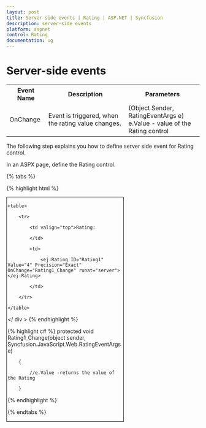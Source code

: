 ```yaml
---
layout: post
title: Server side events | Rating | ASP.NET | Syncfusion
description: server-side events
platform: aspnet
control: Rating
documentation: ug
---
```


# Server-side events


<table>
<tr>
<th>
Event Name</th><th>
Description</th><th>
Parameters</th></tr>
<tr>
<td>
OnChange</td><td>
Event is triggered, when the rating value changes.</td><td>
(Object Sender, RatingEventArgs e)<br/>
e.Value - value of the Rating control</td></tr>
</table>

The following step explains you how to define server side event for Rating control.

In an ASPX page, define the Rating control. 

{% tabs %}

{% highlight html %}
<div id="container" style="border: 1px solid black; width: 300px; padding: 2px">

    <table>

        <tr>

            <td valign="top">Rating:

            </td>

            <td>

                <ej:Rating ID="Rating1" Value="4" Precision="Exact" OnChange="Rating1_Change" runat="server"></ej:Rating>

            </td>

        </tr>

    </table>

</ div >
{% endhighlight %}

{% highlight c# %}
protected void Rating1_Change(object sender, Syncfusion.JavaScript.Web.RatingEventArgs e)

        {         

            //e.Value -returns the value of the Rating 

        }
{% endhighlight %}

{% endtabs %}
